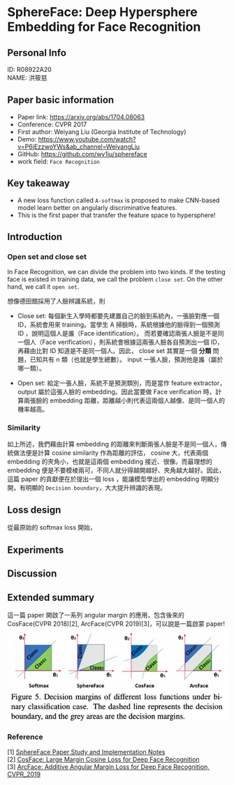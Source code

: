 # SphereFace: Deep Hypersphere Embedding for Face Recognition


## Personal Info
ID: R08922A20  
NAME: 洪筱慈 


## Paper basic information

- Paper link: https://arxiv.org/abs/1704.08063
- Conference: CVPR 2017
- First author: Weiyang Liu (Georgia Institute of Technology)
- Demo: https://www.youtube.com/watch?v=P6jEzzwoYWs&ab_channel=WeiyangLiu 
- GitHub: https://github.com/wy1iu/sphereface 
- work field: `Face Recognition`

## Key takeaway

* A new loss function called `A-softmax` is proposed to make CNN-based model learn better on angularly discriminative features.  
* This is the first paper that transfer the feature space to hypersphere!

## Introduction
### Open set and close set
In Face Recognition, we can divide the problem into two kinds. If the testing face is existed in training data, we call the problem `close set`. On the other hand, we call it `open set`.    

想像德田館採用了人臉辨識系統，則

* Close set: 每個新生入學時都要先建置自己的臉到系統內，一張臉對應一個 ID，系統會用來 training。當學生 A 掃臉時，系統根據他的臉得到一個預測 ID ，說明這個人是誰（Face identification）。 而若要確認兩張人臉是不是同一個人（Face verification），則系統會根據這兩張人臉各自預測出一個 ID，再藉由比對 ID 知道是不是同一個人。因此， close set 其實是一個 **分類** 問題，已知共有 n 類（也就是學生總數）。 input 一張人臉，預測他是誰（屬於哪一類）。

* Open set: 給定一張人臉，系統不是預測類別，而是當作 feature extractor，output 屬於這張人臉的 embedding。因此當要做 Face verification 時，計算兩張臉的 embedding 距離，距離越小則代表這兩個人越像、是同一個人的機率越高。

### Similarity
如上所述，我們藉由計算 embedding 的距離來判斷兩張人臉是不是同一個人，傳統做法便是計算 cosine similarity 作為距離的評估， cosine 大，代表兩個 embedding 的夾角小，也就是這兩個 embedding 接近、很像。而最理想的 embedding 便是不要模棱兩可，不同人就分得越開越好、夾角越大越好。因此，這篇 paper 的貢獻便在於提出一個 loss ，能讓模型學出的 embedding 明顯分開，有明顯的 `Decision boundary`，大大提升辨識的表現。  


## Loss design

從最原始的 softmax loss 開始，


## Experiments



## Discussion


## Extended summary
這一篇 paper 開啟了一系列 angular margin 的應用，包含後來的 CosFace(CVPR 2018)[2], ArcFace(CVPR 2019)[3]，可以說是一篇啟蒙 paper!  
<a href="https://openaccess.thecvf.com/content_CVPR_2019/papers/Deng_ArcFace_Additive_Angular_Margin_Loss_for_Deep_Face_Recognition_CVPR_2019_paper.pdf"><img src=img/2-1-1.png  width=600x></a>



### Reference
[1] [SphereFace Paper Study and Implementation Notes](https://bobondemon.github.io/2019/06/18/SphereFace-paper-study-and-implementation-notes/)  
[2] [CosFace: Large Margin Cosine Loss for Deep Face Recognition](https://arxiv.org/abs/1801.09414)  
[3] [ArcFace: Additive Angular Margin Loss for Deep Face Recognition, CVPR_2019](https://openaccess.thecvf.com/content_CVPR_2019/papers/Deng_ArcFace_Additive_Angular_Margin_Loss_for_Deep_Face_Recognition_CVPR_2019_paper.pdf)